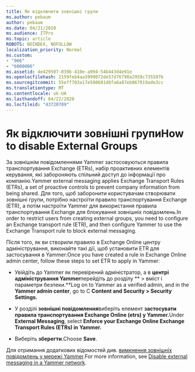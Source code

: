 ```yaml
---
title: Як відключити зовнішні групи
ms.author: pebaum
author: pebaum
ms.date: 04/21/2020
ms.audience: ITPro
ms.topic: article
ROBOTS: NOINDEX, NOFOLLOW
localization_priority: Normal
ms.custom:
- "966"
- "6000006"
ms.assetid: 4e429507-039b-410e-a994-54b443d4e91e
ms.openlocfilehash: 2159feb4aa3999072de57d76790a2959c7355976
ms.sourcegitcommit: 55eff703a17e500681d8fa6a87eb067019ade3cc
ms.translationtype: MT
ms.contentlocale: uk-UA
ms.lasthandoff: 04/22/2020
ms.locfileid: "43720789"
---
```

# <a name="how-to-disable-external-groups"></a><span data-ttu-id="cfd60-102">Як відключити зовнішні групи</span><span class="sxs-lookup"><span data-stu-id="cfd60-102">How to disable External Groups</span></span>

<span data-ttu-id="cfd60-103">За зовнішнім повідомленнями Yammer застосовуються правила транспортування Exchange (ETRs), набір проактивних елементів керування, які забороняють спільний доступ до інформації про компанію.</span><span class="sxs-lookup"><span data-stu-id="cfd60-103">Yammer external messaging applies Exchange Transport Rules (ETRs), a set of proactive controls to prevent company information from being shared.</span></span> <span data-ttu-id="cfd60-104">Для того, щоб заборонити користувачам створювати зовнішні групи, потрібно настроїти правило транспортування Exchange (ETR), а потім настроїти Yammer для використання правила транспортування Exchange для блокування зовнішніх повідомлень.</span><span class="sxs-lookup"><span data-stu-id="cfd60-104">In order to restrict users from creating external groups, you need to configure an Exchange transport rule (ETR), and then configure Yammer to use the Exchange Transport rule to block external messaging.</span></span>
  
<span data-ttu-id="cfd60-105">Після того, як ви створили правило в Exchange Online центру адміністрування, виконайте такі дії, щоб установити ETR для застосування в Yammer:</span><span class="sxs-lookup"><span data-stu-id="cfd60-105">Once you have created a rule in Exchange Online admin center, follow these steps to set ETR to apply in Yammer:</span></span>
  
- <span data-ttu-id="cfd60-106">Увійдіть до Yammer як перевірений адміністратор, а в **центрі адміністрування Yammer**перейдіть до розділу \*\* \> вміст і параметри безпеки.\*\*</span><span class="sxs-lookup"><span data-stu-id="cfd60-106">Log on to Yammer as a verified admin, and in the **Yammer admin center**, go to C **Content and Security \> Security Settings.**</span></span>

- <span data-ttu-id="cfd60-107">У розділі **зовнішні повідомлення**виберіть елемент **застосувати правила транспортування Exchange Online (etrs) у Yammer.**</span><span class="sxs-lookup"><span data-stu-id="cfd60-107">Under **External Messaging**, select **Enforce your Exchange Online Exchange Transport Rules (ETRs) in Yammer.**</span></span>

- <span data-ttu-id="cfd60-108">Виберіть **зберегти**.</span><span class="sxs-lookup"><span data-stu-id="cfd60-108">Choose **Save**.</span></span>

<span data-ttu-id="cfd60-109">Для отримання додаткових відомостей див. [вимкнення зовнішніх повідомлень у мережі Yammer](https://docs.microsoft.com/yammer/work-with-external-users/disable-external-messaging).</span><span class="sxs-lookup"><span data-stu-id="cfd60-109">For more information, see [Disable external messaging in a Yammer network](https://docs.microsoft.com/yammer/work-with-external-users/disable-external-messaging).</span></span>
  